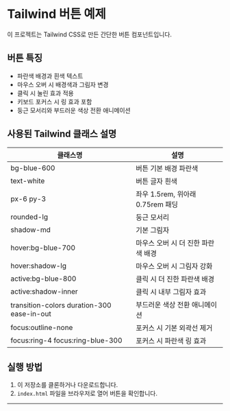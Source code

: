 # Tailwind 버튼 예제

이 프로젝트는 Tailwind CSS로 만든 간단한 버튼 컴포넌트입니다.

## 버튼 특징

- 파란색 배경과 흰색 텍스트
- 마우스 오버 시 배경색과 그림자 변경
- 클릭 시 눌린 효과 적용
- 키보드 포커스 시 링 효과 포함
- 둥근 모서리와 부드러운 색상 전환 애니메이션

## 사용된 Tailwind 클래스 설명

| 클래스명                     | 설명                      |
|--------------------------|-------------------------|
| bg-blue-600              | 버튼 기본 배경 파란색            |
| text-white               | 버튼 글자 흰색                |
| px-6 py-3                | 좌우 1.5rem, 위아래 0.75rem 패딩  |
| rounded-lg               | 둥근 모서리                   |
| shadow-md                | 기본 그림자                   |
| hover:bg-blue-700        | 마우스 오버 시 더 진한 파란색 배경  |
| hover:shadow-lg          | 마우스 오버 시 그림자 강화          |
| active:bg-blue-800       | 클릭 시 더 진한 파란색 배경         |
| active:shadow-inner      | 클릭 시 내부 그림자 효과           |
| transition-colors duration-300 ease-in-out | 부드러운 색상 전환 애니메이션       |
| focus:outline-none       | 포커스 시 기본 외곽선 제거           |
| focus:ring-4 focus:ring-blue-300 | 포커스 시 파란색 링 효과             |

## 실행 방법

1. 이 저장소를 클론하거나 다운로드합니다.
2. `index.html` 파일을 브라우저로 열어 버튼을 확인합니다.

---
